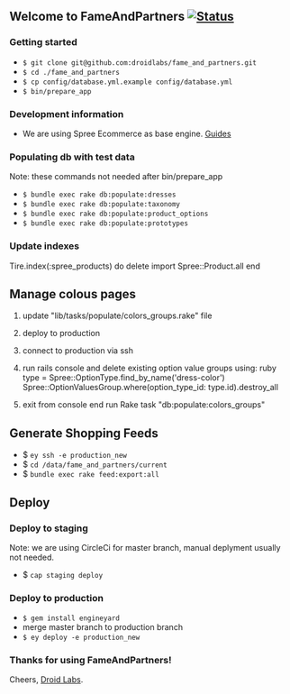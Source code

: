 ## Welcome to FameAndPartners [ ![Status](https://circleci.com/gh/fameandpartners/website/tree/master.png?circle-token=ee3bbb5414da6e449d774074ecc31fec5a18dce0)](https://circleci.com/gh/fameandpartners/website)

### Getting started

* `$ git clone git@github.com:droidlabs/fame_and_partners.git`
* `$ cd ./fame_and_partners`
* `$ cp config/database.yml.example config/database.yml`
* `$ bin/prepare_app`

### Development information

* We are using Spree Ecommerce as base engine.
[Guides](http://guides.spreecommerce.com)

### Populating db with test data

Note: these commands not needed after bin/prepare_app

* `$ bundle exec rake db:populate:dresses`
* `$ bundle exec rake db:populate:taxonomy`
* `$ bundle exec rake db:populate:product_options`
* `$ bundle exec rake db:populate:prototypes`

### Update indexes
Tire.index(:spree_products) do
  delete
  import Spree::Product.all
end

## Manage colous pages
1) update "lib/tasks/populate/colors_groups.rake" file
2) deploy to production
3) connect to production via ssh
4) run rails console and delete existing option value groups using:
ruby
type = Spree::OptionType.find_by_name('dress-color')
Spree::OptionValuesGroup.where(option_type_id: type.id).destroy_all

5) exit from console end run Rake task "db:populate:colors_groups"

## Generate Shopping Feeds
* $ `ey ssh -e production_new`
* $ `cd /data/fame_and_partners/current`
* $ `bundle exec rake feed:export:all`


## Deploy

### Deploy to staging

Note: we are using CircleCi for master branch, manual deplyment usually not needed.

* $ `cap staging deploy`

### Deploy to production

* `$ gem install engineyard`
* merge master branch to production branch
* `$ ey deploy -e production_new`

### Thanks for using FameAndPartners!

Cheers, [Droid Labs](http://droidlabs.pro).


